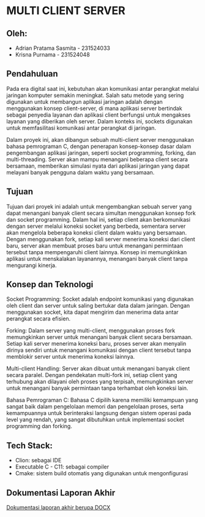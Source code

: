 # MULTI CLIENT SERVER
## Oleh:
- Adrian Pratama Sasmita - 231524033
- Krisna Purnama - 231524048

## Pendahuluan
Pada era digital saat ini, kebutuhan akan komunikasi antar perangkat melalui jaringan komputer semakin meningkat. Salah satu metode yang sering digunakan untuk membangun aplikasi jaringan adalah dengan menggunakan konsep client-server, di mana aplikasi server bertindak sebagai penyedia layanan dan aplikasi client berfungsi untuk mengakses layanan yang diberikan oleh server. Dalam konteks ini, sockets digunakan untuk memfasilitasi komunikasi antar perangkat di jaringan.

Dalam proyek ini, akan dibangun sebuah multi-client server menggunakan bahasa pemrograman C, dengan penerapan konsep-konsep dasar dalam pengembangan aplikasi jaringan, seperti socket programming, forking, dan multi-threading. Server akan mampu menangani beberapa client secara bersamaan, memberikan simulasi nyata dari aplikasi jaringan yang dapat melayani banyak pengguna dalam waktu yang bersamaan.

## Tujuan
Tujuan dari proyek ini adalah untuk mengembangkan sebuah server yang dapat menangani banyak client secara simultan menggunakan konsep fork dan socket programming. Dalam hal ini, setiap client akan berkomunikasi dengan server melalui koneksi socket yang berbeda, sementara server akan mengelola beberapa koneksi client dalam waktu yang bersamaan. Dengan menggunakan fork, setiap kali server menerima koneksi dari client baru, server akan membuat proses baru untuk menangani permintaan tersebut tanpa mempengaruhi client lainnya. Konsep ini memungkinkan aplikasi untuk menskalakan layanannya, menangani banyak client tanpa mengurangi kinerja.

## Konsep dan Teknologi
Socket Programming: Socket adalah endpoint komunikasi yang digunakan oleh client dan server untuk saling bertukar data dalam jaringan. Dengan menggunakan socket, kita dapat mengirim dan menerima data antar perangkat secara efisien.

Forking: Dalam server yang multi-client, menggunakan proses fork memungkinkan server untuk menangani banyak client secara bersamaan. Setiap kali server menerima koneksi baru, proses server akan menyalin dirinya sendiri untuk menangani komunikasi dengan client tersebut tanpa memblokir server untuk menerima koneksi lainnya.

Multi-client Handling: Server akan dibuat untuk menangani banyak client secara paralel. Dengan pendekatan multi-fork ini, setiap client yang terhubung akan dilayani oleh proses yang terpisah, memungkinkan server untuk menangani banyak permintaan tanpa terhambat oleh koneksi lain.

Bahasa Pemrograman C: Bahasa C dipilih karena memiliki kemampuan yang sangat baik dalam pengelolaan memori dan pengelolaan proses, serta kemampuannya untuk berinteraksi langsung dengan sistem operasi pada level yang rendah, yang sangat dibutuhkan untuk implementasi socket programming dan forking.

## Tech Stack:
- Clion: sebagai IDE
- Executable C - C11: sebagai compiler
- Cmake: sistem build otomatis yang digunakan untuk mengonfigurasi

## Dokumentasi Laporan Akhir
[Dokumentasi laporan akhir berupa DOCX](https://polbanacid-my.sharepoint.com/:w:/g/personal/krisna_purnama_tif423_polban_ac_id/EXRQoBDp63xKh5stfz2aMcMBHmN0EncPL9scXJdXwmr9Aw?e=kV03U2)